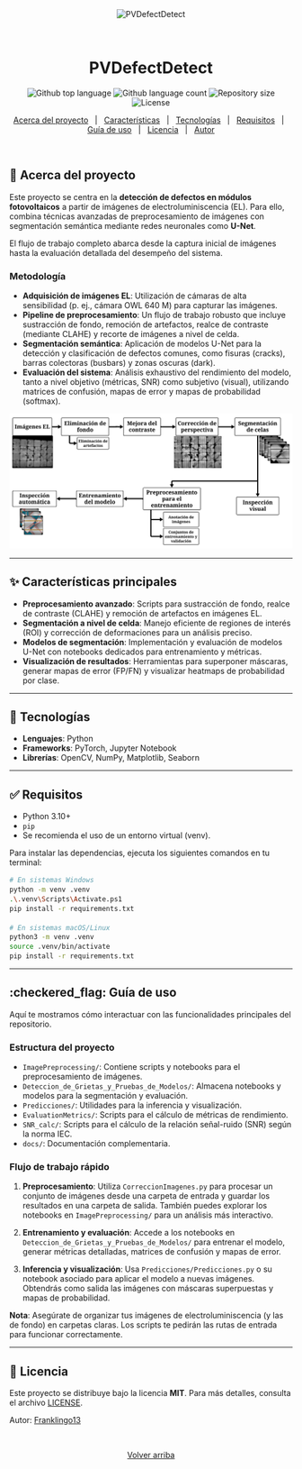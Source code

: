 <div align="center" id="top">
  <img src="./.github/app.gif" alt="PVDefectDetect" />

  &#xa0;

  </div>

<h1 align="center">PVDefectDetect</h1>

<p align="center">
  <img alt="Github top language" src="https://img.shields.io/github/languages/top/Franklingo13/PVDefectDetect?color=56BEB8">
  <img alt="Github language count" src="https://img.shields.io/github/languages/count/Franklingo13/PVDefectDetect?color=56BEB8">
  <img alt="Repository size" src="https://img.shields.io/github/repo-size/Franklingo13/PVDefectDetect?color=56BEB8">
  <img alt="License" src="https://img.shields.io/github/license/Franklingo13/PVDefectDetect?color=56BEB8">
  </p>

<p align="center">
  <a href="#dart-acerca-del-proyecto">Acerca del proyecto</a> &#xa0; | &#xa0;
  <a href="#sparkles-características">Características</a> &#xa0; | &#xa0;
  <a href="#rocket-tecnologías">Tecnologías</a> &#xa0; | &#xa0;
  <a href="#white_check_mark-requisitos">Requisitos</a> &#xa0; | &#xa0;
  <a href="#checkered_flag-guía-de-uso">Guía de uso</a> &#xa0; | &#xa0;
  <a href="#memo-licencia">Licencia</a> &#xa0; | &#xa0;
  <a href="https://github.com/Franklingo13" target="_blank">Autor</a>
</p>

<br>

## :dart: Acerca del proyecto

Este proyecto se centra en la **detección de defectos en módulos fotovoltaicos** a partir de imágenes de electroluminiscencia (EL). Para ello, combina técnicas avanzadas de preprocesamiento de imágenes con segmentación semántica mediante redes neuronales como **U-Net**.

El flujo de trabajo completo abarca desde la captura inicial de imágenes hasta la evaluación detallada del desempeño del sistema.

### Metodología

- **Adquisición de imágenes EL**: Utilización de cámaras de alta sensibilidad (p. ej., cámara OWL 640 M) para capturar las imágenes.
- **Pipeline de preprocesamiento**: Un flujo de trabajo robusto que incluye sustracción de fondo, remoción de artefactos, realce de contraste (mediante CLAHE) y recorte de imágenes a nivel de celda.
- **Segmentación semántica**: Aplicación de modelos U-Net para la detección y clasificación de defectos comunes, como fisuras (cracks), barras colectoras (busbars) y zonas oscuras (dark).
- **Evaluación del sistema**: Análisis exhaustivo del rendimiento del modelo, tanto a nivel objetivo (métricas, SNR) como subjetivo (visual), utilizando matrices de confusión, mapas de error y mapas de probabilidad (softmax).

![Diagrama de Metodología del proyecto](Diagrama_Metodologia.png)

---

## :sparkles: Características principales

- **Preprocesamiento avanzado**: Scripts para sustracción de fondo, realce de contraste (CLAHE) y remoción de artefactos en imágenes EL.
- **Segmentación a nivel de celda**: Manejo eficiente de regiones de interés (ROI) y corrección de deformaciones para un análisis preciso.
- **Modelos de segmentación**: Implementación y evaluación de modelos U-Net con notebooks dedicados para entrenamiento y métricas.
- **Visualización de resultados**: Herramientas para superponer máscaras, generar mapas de error (FP/FN) y visualizar heatmaps de probabilidad por clase.

---

## :rocket: Tecnologías

- **Lenguajes**: Python
- **Frameworks**: PyTorch, Jupyter Notebook
- **Librerías**: OpenCV, NumPy, Matplotlib, Seaborn

---

## :white_check_mark: Requisitos

- Python 3.10+
- `pip`
- Se recomienda el uso de un entorno virtual (venv).

Para instalar las dependencias, ejecuta los siguientes comandos en tu terminal:

```bash
# En sistemas Windows
python -m venv .venv
.\.venv\Scripts\Activate.ps1
pip install -r requirements.txt

# En sistemas macOS/Linux
python3 -m venv .venv
source .venv/bin/activate
pip install -r requirements.txt
````

-----

## :checkered\_flag: Guía de uso

Aquí te mostramos cómo interactuar con las funcionalidades principales del repositorio.

### Estructura del proyecto

  - `ImagePreprocessing/`: Contiene scripts y notebooks para el preprocesamiento de imágenes.
  - `Deteccion_de_Grietas_y_Pruebas_de_Modelos/`: Almacena notebooks y modelos para la segmentación y evaluación.
  - `Predicciones/`: Utilidades para la inferencia y visualización.
  - `EvaluationMetrics/`: Scripts para el cálculo de métricas de rendimiento.
  - `SNR_calc/`: Scripts para el cálculo de la relación señal-ruido (SNR) según la norma IEC.
  - `docs/`: Documentación complementaria.

### Flujo de trabajo rápido

1.  **Preprocesamiento**: Utiliza `CorreccionImagenes.py` para procesar un conjunto de imágenes desde una carpeta de entrada y guardar los resultados en una carpeta de salida. También puedes explorar los notebooks en `ImagePreprocessing/` para un análisis más interactivo.

2.  **Entrenamiento y evaluación**: Accede a los notebooks en `Deteccion_de_Grietas_y_Pruebas_de_Modelos/` para entrenar el modelo, generar métricas detalladas, matrices de confusión y mapas de error.

3.  **Inferencia y visualización**: Usa `Predicciones/Predicciones.py` o su notebook asociado para aplicar el modelo a nuevas imágenes. Obtendrás como salida las imágenes con máscaras superpuestas y mapas de probabilidad.

**Nota**: Asegúrate de organizar tus imágenes de electroluminiscencia (y las de fondo) en carpetas claras. Los scripts te pedirán las rutas de entrada para funcionar correctamente.

-----

## :memo: Licencia

Este proyecto se distribuye bajo la licencia **MIT**. Para más detalles, consulta el archivo [LICENSE](LICENSE).

Autor: [Franklingo13](https://github.com/Franklingo13)

<br>

<p align="center"><a href="#top">Volver arriba</a></p>

